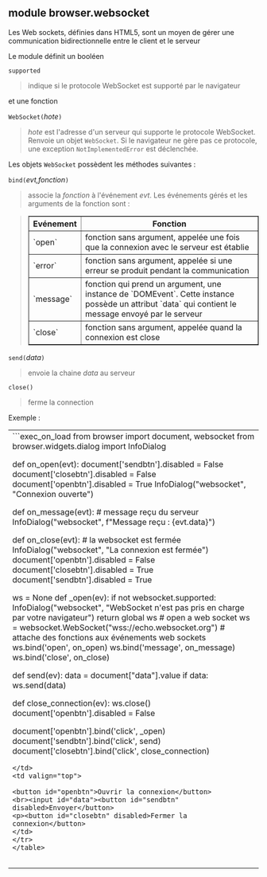 module **browser.websocket**
----------------------------

Les Web sockets, définies dans HTML5, sont un moyen de gérer une communication
bidirectionnelle entre le client et le serveur

Le module définit un booléen

`supported`
> indique si le protocole WebSocket est supporté par le navigateur

et une fonction

`WebSocket(`_hote_`)`
> _hote_ est l'adresse d'un serveur qui supporte le protocole WebSocket.
> Renvoie un objet `WebSocket`. Si le navigateur ne gère pas ce protocole, une exception
> `NotImplementedError` est déclenchée.


Les objets `WebSocket` possèdent les méthodes suivantes :

`bind(`_evt,fonction_`)`
> associe la _fonction_ à l'événement _evt_. Les événements gérés et les
> arguments de la fonction sont :

<blockquote>
<table border=1 cellpadding=5>
<tr>
<th>Evénement</th>
<th>Fonction</th>
</tr>
<tr>
<td>`open`</td>
<td>fonction sans argument, appelée une fois que la connexion avec le serveur
est établie</td>
</tr>
<tr>
<td>`error`</td>
<td>fonction sans argument, appelée si une erreur se produit pendant la
communication</td>
</tr>
<tr>
<td>`message`</td>
<td>fonction qui prend un argument, une instance de `DOMEvent`. Cette instance
possède un attribut `data` qui contient le message envoyé par le serveur
</td>
</tr>
<tr>
<td>`close`</td>
<td>fonction sans argument, appelée quand la connexion est close</td>
</tr>
</table>
</blockquote>

`send(`_data_`)`
> envoie la chaine _data_ au serveur

`close()`
> ferme la connection

Exemple :
<table>
<tr>
<td>
```exec_on_load
from browser import document, websocket
from browser.widgets.dialog import InfoDialog

def on_open(evt):
    document['sendbtn'].disabled = False
    document['closebtn'].disabled = False
    document['openbtn'].disabled = True
    InfoDialog("websocket", "Connexion ouverte")

def on_message(evt):
    # message reçu du serveur
    InfoDialog("websocket", f"Message reçu : {evt.data}")

def on_close(evt):
    # la websocket est fermée
    InfoDialog("websocket", "La connexion est fermée")
    document['openbtn'].disabled = False
    document['closebtn'].disabled = True
    document['sendbtn'].disabled = True

ws = None
def _open(ev):
    if not websocket.supported:
        InfoDialog("websocket", "WebSocket n'est pas pris en charge par votre navigateur")
        return
    global ws
    # open a web socket
    ws = websocket.WebSocket("wss://echo.websocket.org")
    # attache des fonctions aux événements web sockets
    ws.bind('open', on_open)
    ws.bind('message', on_message)
    ws.bind('close', on_close)

def send(ev):
    data = document["data"].value
    if data:
        ws.send(data)

def close_connection(ev):
    ws.close()
    document['openbtn'].disabled = False

document['openbtn'].bind('click', _open)
document['sendbtn'].bind('click', send)
document['closebtn'].bind('click', close_connection)
```
</td>
<td valign="top">

<button id="openbtn">Ouvrir la connexion</button>
<br><input id="data"><button id="sendbtn" disabled>Envoyer</button>
<p><button id="closebtn" disabled>Fermer la connexion</button>
</td>
</tr>
</table>


